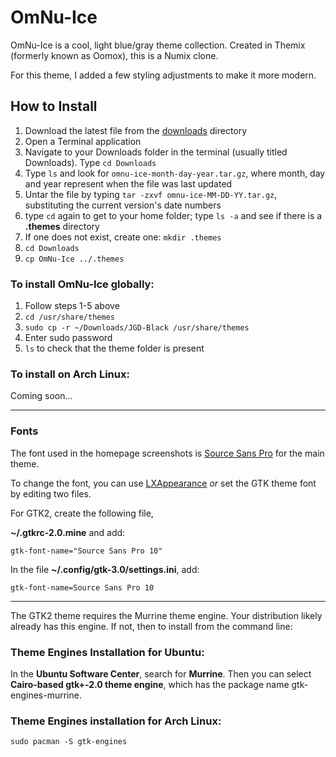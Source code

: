 # OmNu-Ice
OmNu-Ice is a cool, light blue/gray theme collection. Created in Themix (formerly known as Oomox), this is a Numix clone.

For this theme, I added a few styling adjustments to make it more modern.

## How to Install

1. Download the latest file from the [downloads](https://github.com/jgpws/omnu-ice/tree/main/downloads) directory
2. Open a Terminal application
3. Navigate to your Downloads folder in the terminal (usually titled Downloads). Type `cd Downloads`
4. Type `ls` and look for `omnu-ice-month-day-year.tar.gz`, where month, day and year represent when the file was last updated
5. Untar the file by typing `tar -zxvf omnu-ice-MM-DD-YY.tar.gz`, substituting the current version's date numbers
6. type `cd` again to get to your home folder; type `ls -a` and see if there is a **.themes** directory
7. If one does not exist, create one: `mkdir .themes`
8. `cd Downloads`
9. `cp OmNu-Ice ../.themes`

### To install OmNu-Ice globally:

1. Follow steps 1-5 above
2. `cd /usr/share/themes`
3. `sudo cp -r ~/Downloads/JGD-Black /usr/share/themes`
4. Enter sudo password
5. `ls` to check that the theme folder is present

### To install on Arch Linux:

Coming soon...

---

### Fonts

The font used in the homepage screenshots is [Source Sans Pro](https://www.fontsquirrel.com/fonts/source-sans-pro) for the main theme.

To change the font, you can use [LXAppearance](https://wiki.lxde.org/en/LXAppearance) *or* set the GTK theme font by editing two files.

For GTK2, create the following file,

**~/.gtkrc-2.0.mine** and add:

```gtk-font-name="Source Sans Pro 10"```

In the file **~/.config/gtk-3.0/settings.ini**, add:

```gtk-font-name=Source Sans Pro 10```

---

The GTK2 theme requires the Murrine theme engine. Your distribution likely already has this engine. If not, then to install from the command line:

### Theme Engines Installation for Ubuntu:

In the **Ubuntu Software Center**, search for **Murrine**. Then you can select **Cairo-based gtk+-2.0 theme engine**, which has the package name gtk-engines-murrine.

### Theme Engines installation for Arch Linux:

```sudo pacman -S gtk-engines```
